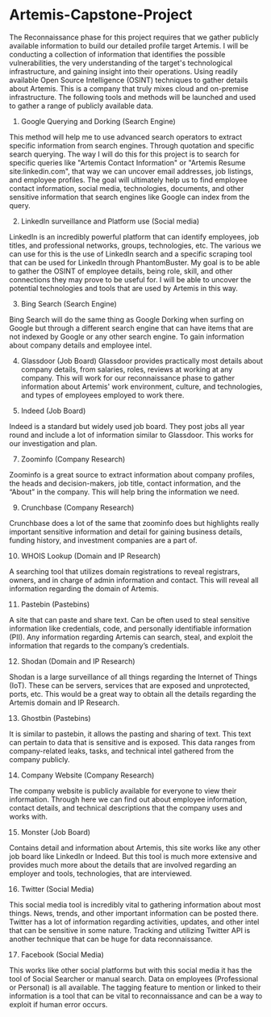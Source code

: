 # Artemis-Capstone-Project

The Reconnaissance phase for this project requires that we gather publicly available information to build our detailed profile target Artemis. I will be conducting a collection of information that identifies the possible vulnerabilities, the very understanding of the target's technological infrastructure, and gaining insight into their operations. Using readily available Open Source Intelligence (OSINT) techniques to gather details about Artemis. This is a company that truly mixes cloud and on-premise infrastructure. The following tools and methods will be launched and used to gather a range of publicly available data.

1.	Google Querying and Dorking (Search Engine)
	
This method will help me to use advanced search operators to extract specific information from search engines. Through quotation and specific search querying.
The way I will do this for this project is to search for specific queries like "Artemis Contact Information" or "Artemis Resume site:linkedin.com", that way we can uncover email addresses, job listings, and employee profiles. The goal will ultimately help us to find employee contact information, social media, technologies, documents, and other sensitive information that search engines like Google can index from the query. 

2.	LinkedIn surveillance and Platform use (Social media)

LinkedIn is an incredibly powerful platform that can identify employees, job titles, and professional networks, groups, technologies, etc. The various we can use for this is the use of LinkedIn search and a specific scraping tool that can be used for LinkedIn through PhantomBuster. My goal is to be able to gather the OSINT of employee details, being role, skill, and other connections they may prove to be useful for. I will be able to uncover the potential technologies and tools that are used by Artemis in this way.

3.	Bing Search (Search Engine)

Bing Search will do the same thing as Google Dorking when surfing on Google but through a different search engine that can have items that are not indexed by Google or any other search engine. To gain information about company details and employee intel. 

4.	Glassdoor (Job Board)
	Glassdoor provides practically most details about company details, from salaries, roles, reviews at working at any company. This will work for our reconnaissance phase to gather information about Artemis' work environment, culture, and technologies, and types of employees employed to work there.

6.	Indeed (Job Board)

Indeed is a standard but widely used job board. They post jobs all year round and include a lot of information similar to Glassdoor. This works for our investigation and plan. 

7. 	Zoominfo (Company Research)

Zoominfo is a great source to extract information about company profiles, the heads and decision-makers, job title, contact information, and the “About” in the company. This will help bring the information we need.

9.	Crunchbase (Company Research)

Crunchbase does a lot of the same that zoominfo does but highlights really important sensitive information and detail for gaining business details, funding history, and investment companies are a part of. 

10.	WHOIS Lookup (Domain and IP Research)

A searching tool that utilizes domain registrations to reveal registrars, owners, and in charge of admin information and contact. This will reveal all information regarding the domain of Artemis. 

11.	Pastebin (Pastebins)

A site that can paste and share text. Can be often used to steal sensitive information like credentials, code, and personally identifiable information (PII). Any information regarding Artemis can search, steal, and exploit the information that regards to the company’s credentials.

12.	Shodan (Domain and IP Research)

Shodan is a large surveillance of all things regarding the Internet of Things (IoT). These can be servers, services that are exposed and unprotected, ports, etc. This would be a great way to obtain all the details regarding the Artemis domain and IP Research.

13.	Ghostbin (Pastebins)

It is similar to pastebin, it allows the pasting and sharing of text. This text can pertain to data that is sensitive and is exposed. This data ranges from company-related leaks, tasks, and technical intel gathered from the company publicly. 

14.	Company Website (Company Research)

The company website is publicly available for everyone to view their information. Through here we can find out about employee information, contact details, and technical descriptions that the company uses and works with.

15.	Monster (Job Board)

Contains detail and information about Artemis, this site works like any other job board like LinkedIn or Indeed. But this tool is much more extensive and provides much more about the details that are involved regarding an employer and tools, technologies, that are interviewed.

16.	Twitter (Social Media)

This social media tool is incredibly vital to gathering information about most things. News, trends, and other important information can be posted there. Twitter has a lot of information regarding activities, updates, and other intel that can be sensitive in some nature. Tracking and utilizing Twitter API is another technique that can be huge for data reconnaissance.

17.	Facebook (Social Media)

This works like other social platforms but with this social media it has the tool of Social Searcher or manual search. Data on employees (Professional or Personal) is all available. The tagging feature to mention or linked to their information is a tool that can be vital to reconnaissance and can be a way to exploit if human error occurs.
